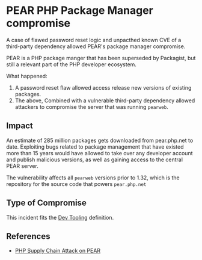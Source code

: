 # PEAR PHP Package Manager compromise

A case of flawed password reset logic and unpacthed known CVE of
a third-party dependency allowed PEAR's package manager compromise.

PEAR is a PHP package manger that has been superseded by Packagist,
but still a relevant part of the PHP developer ecosystem.

What happened:

1. A password reset flaw allowed access release new versions of
   existing packages.
2. The above, Combined with a vulnerable third-party dependency
   allowed attackers to compromise the server that was running
   `pearweb`.

## Impact

An estimate of 285 million packages gets downloaded from pear.php.net to
date. Exploiting bugs related to package management that have existed
more than 15 years would have allowed to take over any developer account
and publish malicious versions, as well as gaining access to the central
PEAR server.

The vulnerability affects all `pearweb` versions prior to 1.32, which is
the repository for the source code that powers `pear.php.net`

## Type of Compromise

This incident fits the [Dev Tooling](../compromise-definitions.md#dev-tooling)
definition.

## References

- [PHP Supply Chain Attack on PEAR](https://blog.sonarsource.com/php-supply-chain-attack-on-pear)
